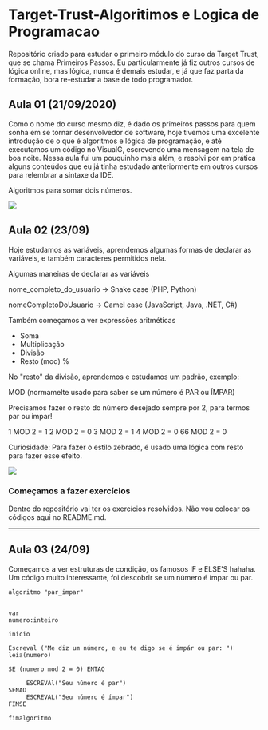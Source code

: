 # Target-Trust-Algoritimos e Logica de Programacao
 Repositório criado para estudar o primeiro módulo do curso da Target Trust, que se chama Primeiros Passos.
 Eu particularmente já fiz outros cursos de lógica online, mas lógica, nunca é demais estudar, e já que faz parta da formação, bora re-estudar a base de todo programador.

## Aula 01 (21/09/2020)
Como o nome do curso mesmo diz, é dado os primeiros passos para quem sonha em se tornar desenvolvedor de software, hoje tivemos uma excelente introdução de o que é algoritmos e lógica de programação, e até executamos um código no VisualG, escrevendo uma mensagem na tela de boa noite. 
Nessa aula fui um pouquinho mais além, e resolvi por em prática alguns conteúdos que eu já tinha estudado anteriormente em outros cursos para relembrar a sintaxe da IDE. 

Algoritmos para somar dois números.

![](https://cdn.discordapp.com/attachments/757772173828947988/757772317353967666/3da41abe-d2bf-4559-9d1d-bdf08f1c1569.png)

## Aula 02 (23/09)
Hoje estudamos as variáveis, aprendemos algumas formas de declarar as variáveis, e também caracteres permitidos nela.

Algumas maneiras de declarar as variáveis

nome_completo_do_usuario -> Snake case
(PHP, Python)

nomeCompletoDoUsuario -> Camel case
(JavaScript, Java, .NET, C#)

Também começamos a ver expressões aritméticas

- Soma
- Multiplicação
- Divisão 
- Resto (mod) %

No "resto" da divisão, aprendemos e estudamos um padrão, exemplo:

MOD (normamelte usado para saber se um número é PAR ou ÍMPAR)

Precisamos fazer o resto do número desejado sempre por 2, para termos par ou ímpar!

1 MOD 2 = 1
2 MOD 2 = 0
3 MOD 2 = 1
4 MOD 2 = 0
66 MOD 2 = 0


Curiosidade:
Para fazer o estilo zebrado, é usado uma lógica com resto para fazer esse efeito.

![](https://miro.medium.com/max/700/1*B8ss0wl-5kDyNonX5u-SFw.jpeg)

### Começamos a fazer exercícios 

Dentro do repositório vai ter os exercícios resolvidos. Não vou colocar os códigos aqui no README.md.

***

## Aula 03 (24/09)

Começamos a ver estruturas de condição, os famosos IF e ELSE'S hahaha.
Um código muito interessante, foi descobrir se um número é ímpar ou par.

```
algoritmo "par_impar"


var
numero:inteiro

inicio

Escreval ("Me diz um número, e eu te digo se é impár ou par: ")
leia(numero)

SE (numero mod 2 = 0) ENTAO

     ESCREVAl("Seu número é par")
SENAO
     ESCREVAL("Seu número é ímpar")
FIMSE

fimalgoritmo
```


